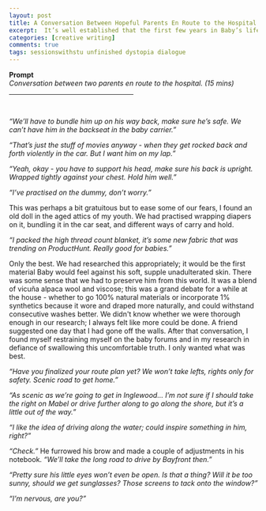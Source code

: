 ```yaml
---
layout: post
title: A Conversation Between Hopeful Parents En Route to the Hospital
excerpt:  It’s well established that the first few years in Baby’s life are the most formative. But how about the first few minutes? It's the endless debate (and acceptance) of nature versus nurture. Although we can’t really help the former, what if we could design their life experience - starting from the moments they leave the hospital? A 15-minute prompt on a fun little conversation that would be the result of too much due diligence and baby anxiety. I always imagined something like this would happen in a dystopian future. Reminds me a bit of the Arkangel episode from Black Mirror.
categories: [creative writing]
comments: true
tags: sessionswithstu unfinished dystopia dialogue
---
```

<b>Prompt</b><br>
<em>Conversation between two parents en route to the hospital. (15 mins)</em>
<br>
<hr align = "left" width="50%">
<br>

<em>“We’ll have to bundle him up on his way back, make sure he’s safe. We can’t have him in the backseat in the baby carrier.” </em>

<em>“That’s just the stuff of movies anyway - when they get rocked back and forth violently in the car. But I want him on my lap.” </em>

<em>“Yeah, okay - you have to support his head, make sure his back is upright. Wrapped tightly against your chest. Hold him well.” </em>

<em>“I’ve practised on the dummy, don’t worry.” </em>

This was perhaps a bit gratuitous but to ease some of our fears, I found an old doll in the aged attics of my youth. We had practised wrapping diapers on it, bundling it in the car seat, and different ways of carry and hold.

<em>“I packed the high thread count blanket, it’s some new fabric that was trending on ProductHunt. Really good for babies.” </em>

Only the best. We had researched this appropriately; it would be the first material Baby would feel against his soft, supple unadulterated skin. There was some sense that we had to preserve him from this world. It was a blend of vicuña alpaca wool and viscose; this was a grand debate for a while at the house - whether to go 100% natural materials or incorporate 1% synthetics because it wore and draped more naturally, and could withstand consecutive washes better. We didn't know whether we were thorough enough in our research; I always felt like more could be done. A friend suggested one day that I had gone off the walls. After that conversation, I found myself restraining myself on the baby forums and in my research in defiance of swallowing this uncomfortable truth. I only wanted what was best.

<em>“Have you finalized your route plan yet? We won’t take lefts, rights only for safety. Scenic road to get home.”</em>

<em>“As scenic as we’re going to get in Inglewood… I’m not sure if I should take the right on Mabel or drive further along to go along the shore, but it’s a little out of the way.”</em>

<em>“I like the idea of driving along the water; could inspire something in him, right?” </em>

<em> “Check.” </em> He furrowed his brow and made a couple of adjustments in his notebook. <em> “We’ll take the long road to drive by Bayfront then.” </em>

<em>“Pretty sure his little eyes won’t even be open. Is that a thing? Will it be too sunny, should we get sunglasses? Those screens to tack onto the window?”</em>

<em>“I’m nervous, are you?”</em>

